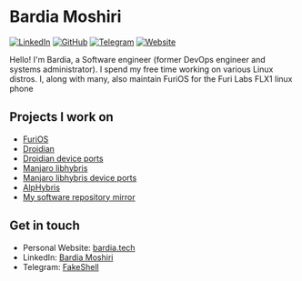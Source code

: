 # Bardia Moshiri

[![LinkedIn](https://img.shields.io/badge/LinkedIn-000?style=flat&logoColor=blue&logo=linkedin)](https://www.linkedin.com/in/bardia-moshiri)
[![GitHub](https://img.shields.io/badge/-GitHub-000?style=flat&logo=github)](https://www.github.com/FakeShell)
[![Telegram](https://img.shields.io/badge/-Telegram-000?&logoColor=0088cc&logo=telegram)](https://t.me/FakeShell)
[![Website](https://img.shields.io/badge/Portfolio-000000?style=flat&logo=About.me)](https://bardia.tech)

Hello! I'm Bardia, a Software engineer (former DevOps engineer and systems administrator). I spend my free time working on various Linux distros.
I, along with many, also maintain FuriOS for the Furi Labs FLX1 linux phone

## Projects I work on
- [FuriOS](https://github.com/FuriLabs)
- [Droidian](https://github.com/droidian)
- [Droidian device ports](https://github.com/droidian-devices)
- [Manjaro libhybris](https://github.com/manjaro-libhybris)
- [Manjaro libhybris device ports](https://github.com/manjaro-libhybris-devices)
- [AlpHybris](https://github.com/alphybris)
- [My software repository mirror](https://mirror.bardia.tech)

## Get in touch
- Personal Website: [bardia.tech](https://bardia.tech)
- LinkedIn: [Bardia Moshiri](https://www.linkedin.com/in/bardia-moshiri)
- Telegram: [FakeShell](https://t.me/fakeshell)
